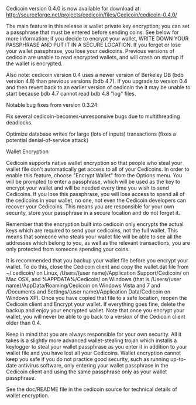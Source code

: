 Cedicoin version 0.4.0 is now available for download at:
http://sourceforge.net/projects/cedicoin/files/Cedicoin/cedicoin-0.4.0/

The main feature in this release is wallet private key encryption;
you can set a passphrase that must be entered before sending coins.
See below for more information; if you decide to encrypt your wallet,
WRITE DOWN YOUR PASSPHRASE AND PUT IT IN A SECURE LOCATION. If you
forget or lose your wallet passphrase, you lose your cedicoins.
Previous versions of cedicoin are unable to read encrypted wallets,
and will crash on startup if the wallet is encrypted.

Also note: cedicoin version 0.4 uses a newer version of Berkeley DB
(bdb version 4.8) than previous versions (bdb 4.7). If you upgrade
to version 0.4 and then revert back to an earlier version of cedicoin
the it may be unable to start because bdb 4.7 cannot read bdb 4.8
"log" files.


Notable bug fixes from version 0.3.24:

Fix several cedicoin-becomes-unresponsive bugs due to multithreading
deadlocks.

Optimize database writes for large (lots of inputs) transactions
(fixes a potential denial-of-service attack)


Wallet Encryption

Cedicoin supports native wallet encryption so that people who steal your
wallet file don't automatically get access to all of your Cedicoins.
In order to enable this feature, choose "Encrypt Wallet" from the
Options menu.  You will be prompted to enter a passphrase, which
will be used as the key to encrypt your wallet and will be needed
every time you wish to send Cedicoins.  If you lose this passphrase,
you will lose access to spend all of the cedicoins in your wallet,
no one, not even the Cedicoin developers can recover your Cedicoins.
This means you are responsible for your own security, store your
passphrase in a secure location and do not forget it.

Remember that the encryption built into cedicoin only encrypts the
actual keys which are required to send your cedicoins, not the full
wallet.  This means that someone who steals your wallet file will
be able to see all the addresses which belong to you, as well as the
relevant transactions, you are only protected from someone spending
your coins.

It is recommended that you backup your wallet file before you
encrypt your wallet.  To do this, close the Cedicoin client and
copy the wallet.dat file from ~/.cedicoin/ on Linux, /Users/(user
name)/Application Support/Cedicoin/ on Mac OSX, and %APPDATA%/Cedicoin/
on Windows (that is /Users/(user name)/AppData/Roaming/Cedicoin on
Windows Vista and 7 and /Documents and Settings/(user name)/Application
Data/Cedicoin on Windows XP).  Once you have copied that file to a
safe location, reopen the Cedicoin client and Encrypt your wallet.
If everything goes fine, delete the backup and enjoy your encrypted
wallet.  Note that once you encrypt your wallet, you will never be
able to go back to a version of the Cedicoin client older than 0.4.

Keep in mind that you are always responsible for your own security.
All it takes is a slightly more advanced wallet-stealing trojan which
installs a keylogger to steal your wallet passphrase as you enter it
in addition to your wallet file and you have lost all your Cedicoins.
Wallet encryption cannot keep you safe if you do not practice
good security, such as running up-to-date antivirus software, only
entering your wallet passphrase in the Cedicoin client and using the
same passphrase only as your wallet passphrase.

See the doc/README file in the cedicoin source for technical details
of wallet encryption.
